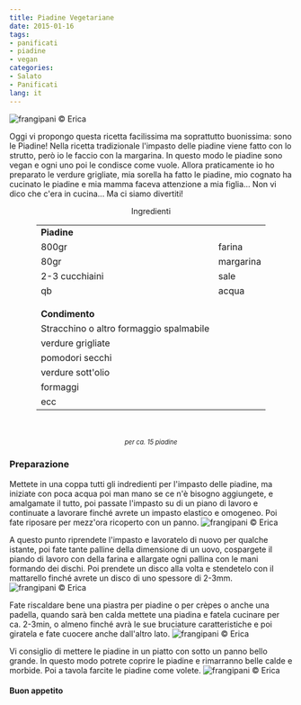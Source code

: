 ```yaml
---
title: Piadine Vegetariane
date: 2015-01-16
tags:
- panificati
- piadine
- vegan
categories:
- Salato
- Panificati
lang: it
---
```

![](header.jpg "frangipani © Erica")

Oggi vi propongo questa ricetta facilissima ma soprattutto buonissima: sono le Piadine! Nella ricetta tradizionale l'impasto delle piadine viene fatto con lo strutto, però io le faccio con la margarina. In questo modo le piadine sono vegan e ogni uno poi le condisce come vuole. Allora praticamente io ho preparato le verdure grigliate, mia sorella ha fatto le piadine, mio cognato ha cucinato le piadine e mia mamma faceva attenzione a mia figlia... Non vi dico che c'era in cucina... Ma ci siamo divertiti!


<div id="wrapper" style="text-align: center">
  <div id="yourdiv" style="display: inline-block;">
    <div class="ingredients">
      <div class="ingredients-title">Ingredienti</div>
      <table>
        <tbody>
          <tr>
            <td colspan="2"><b>Piadine</b></td>
          </tr>
          <tr>
            <td>800gr</td>
            <td>farina</td>
          </tr>
          <tr>
            <td>80gr</td>
            <td>margarina</td>
          </tr>
          <tr>
            <td>2-3 cucchiaini</td>
            <td>sale</td>
          </tr>
          <tr>
            <td>qb</td>
            <td>acqua</td>
          </tr>
          <tr style="height: 15px;"></tr>
          <tr>          
            <td colspan="2"><b>Condimento</b></td>
          </tr>
          <tr>
            <td>Stracchino o altro formaggio spalmabile</td>
          </tr>
          <tr>      
            <td>verdure grigliate</td>
          </tr>
          <tr>      
            <td>pomodori secchi</td>
          </tr>
          <tr>
            <td>verdure sott'olio</td>
          </tr>
          <tr>      
            <td>formaggi</td>
          </tr>
          <tr>      
            <td>ecc</td>   
          </tr>
        </tbody>
      </table>
      <br></br>
      <i class="pull-right" style="font-size: 80%;">per ca. 15 piadine</i>
    </div>
  </div>
</div>


<h3>
  <font color="grey">
    <i class="fa fa-cogs"></i>
  </font> Preparazione
</h3>

Mettete in una coppa tutti gli indredienti per l'impasto delle piadine, ma iniziate con poca acqua poi man mano se ce n'è bisogno aggiungete, e amalgamate il tutto, poi passate l'impasto su di un piano di lavoro e continuate a lavorare finché avrete un impasto elastico e omogeneo. Poi fate riposare per mezz'ora ricoperto con un panno.
![](impasto.jpg "frangipani © Erica")

A questo punto riprendete l'impasto e lavoratelo di nuovo per qualche istante, poi fate tante palline della dimensione di un uovo, cospargete il piando di lavoro con della farina e allargate ogni pallina con le mani formando dei dischi. Poi prendete un disco alla volta e stendetelo con il mattarello finché avrete un disco di uno spessore di 2-3mm.
![](stendere.jpg "frangipani © Erica")

Fate riscaldare bene una piastra per piadine o per crèpes o anche una padella, quando sarà ben calda mettete una piadina e fatela cucinare per ca. 2-3min, o almeno finché avrà le sue bruciature caratteristiche e poi giratela e fate cuocere anche dall'altro lato.
![](cuocere.jpg "frangipani © Erica")

Vi consiglio di mettere le piadine in un piatto con sotto un panno bello grande. In questo modo potrete coprire le piadine e rimarranno belle calde e morbide. Poi a tavola farcite le piadine come volete.
![](risultato.jpg "frangipani © Erica")


<h4>Buon appetito
  <font color="red">
    <i class="fa fa-smile-o"></i>
  </font>
</h4>
